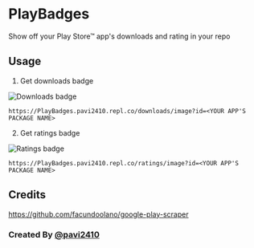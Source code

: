 # PlayBadges
Show off your Play Store™ app's downloads and rating in your repo

## Usage

1. Get downloads badge

![Downloads badge](https://PlayBadges.pavi2410.me/downloads/image?id=appinventor.ai_pavitragolchha.VR)

```
https://PlayBadges.pavi2410.repl.co/downloads/image?id=<YOUR APP'S PACKAGE NAME>
```

2. Get ratings badge

![Ratings badge](https://PlayBadges.pavi2410.me/ratings/image?id=appinventor.ai_pavitragolchha.VR)

```
https://PlayBadges.pavi2410.repl.co/ratings/image?id=<YOUR APP'S PACKAGE NAME>
```

## Credits
https://github.com/facundoolano/google-play-scraper

### Created By [@pavi2410](https://github.com/pavi2410)
